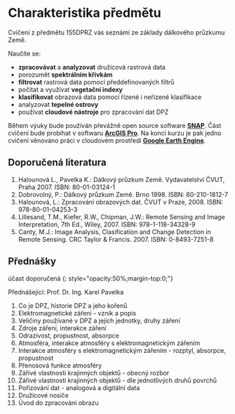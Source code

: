 # Charakteristika předmětu

Cvičení z předmětu 155DPRZ vás seznámí ze základy dálkového průzkumu Země. 

Naučíte se:

- **zpracovávat** a **analyzovat** družicová rastrová data
- porozumět **spektrálním křivkám**
- **filtrovat** rastrová data pomocí předdefinovaných filtrů
- počítat a využívat **vegetační indexy**
- **klasifikovat** obrazová data pomocí řízené i neřízené klasifikace
- analyzovat **tepelné ostrovy** 
- používat **cloudové nástroje** pro zpracování dat DPZ

Během výuky bude používán převážně open source software [**SNAP**](https://step.esa.int/main/download/snap-download/). Část cvičení bude probíhat v softwaru [**ArcGIS Pro**](https://www.arcdata.cz/cs-cz/produkty/arcgis/arcgis-pro/prehled). Na konci kurzu je pak jedno cvičení věnováno práci v cloudovém prostředí [**Google Earth Engine**](https://earthengine.google.com/).

## Doporučená literatura

1. Halounová L., Pavelka K.: Dálkový průzkum Země. Vydavatelství ČVUT, Praha 2007. ISBN: 80-01-03124-1
2. Dobrovolný, P.: Dálkový průzkum Země. Brno 1998. ISBN: 80-210-1812-7
3. Halounová, L.: Zpracování obrazových dat. ČVUT v Praze, 2008. ISBN: 978-80-01-04253-3
4. Lillesand, T.M., Kiefer, R.W., Chipman, J.W.: Remote Sensing and Image Interpretation, 7th Ed., Wiley, 2007. ISBN: 978-1-118-34328-9
5. Canty, M.J.: Image Analysis, Clasification and Change Detection in Remote Sensing. CRC Taylor & Francis. 2007. ISBN: 0-8493-7251-8

## Přednášky
účast doporučená
{: style="opacity:50%;margin-top:0;"}

Přednášející: Prof. Dr. Ing. Karel Pavelka

1. Co je DPZ, historie DPZ a jeho kořenů
2. Elektromagnetické záření - vznik a popis
3. Veličiny používané v DPZ a jejich jednotky, druhy záření
4. Zdroje záření, interakce záření
5. Odrazivost, propustnost, absorpce
6. Atmosféra, interakce atmosféry s elektromagnetickým zářením
7. Interakce atmosféry s elektromagnetickým zářením - rozptyl, absorpce, propustnost
8. Přenosová funkce atmosféry
9. Zářivé vlastnosti krajinných objektů - obecný rozbor
10. Zářivé vlastnosti krajinných objektů - dle jednotlivých druhů povrchů
11. Pořizování dat - analogová a digitální data
12. Družicové nosiče
13. Úvod do zpracování obrazu
